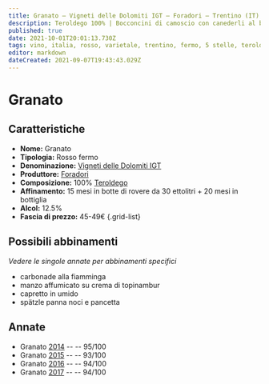 ```yaml
---
title: Granato – Vigneti delle Dolomiti IGT – Foradori – Trentino (IT) – 45-49€ – 5★
description: Teroldego 100% | Bocconcini di camoscio con canederli al burro – Costatine di capriolo alle prugne – Bocconcini di manzo alle spezie – Cappello del prete con bacche di ginepro e alloro
published: true
date: 2021-10-01T20:01:13.730Z
tags: vino, italia, rosso, varietale, trentino, fermo, 5 stelle, teroldego, bocconcini di camoscio con canederli al burro, costatine di capriolo alle prugne, bocconcini di manzo alle spezie, cappello del prete con bacche di ginepro e alloro, 45-49€
editor: markdown
dateCreated: 2021-09-07T19:43:43.029Z
---
```


# Granato

## Caratteristiche
- **Nome:** Granato 
- **Tipologia:** Rosso fermo
- **Denominazione:** [Vigneti delle Dolomiti IGT](/denominazioni/Italia/Trentino/IGT/Vigneti-delle-Dolomiti)
- **Produttore:** [Foradori](/produttori/Italia/Trentino/Foradori) 
- **Composizione:** 100% [Teroldego](/vitigni/Italia/bacca-nera/teroldego)
- **Affinamento:** 15 mesi in botte di rovere da 30 ettolitri + 20 mesi in bottiglia 
- **Alcol:** 12.5%
- **Fascia di prezzo:** 45-49€
{.grid-list}




## Possibili abbinamenti
*Vedere le singole annate per abbinamenti specifici*

- carbonade alla fiamminga
- manzo affumicato su crema di topinambur
- capretto in umido
- spätzle panna noci e pancetta

## Annate
- Granato [2014](vini/Italia/Trentino/Foradori/Granato/2014) -- <span class="star-5"></span> -- 95/100
- Granato [2015](vini/Italia/Trentino/Foradori/Granato/2015) -- <span class="star-5"></span> -- 93/100 
- Granato [2016](vini/Italia/Trentino/Foradori/Granato/2016) -- <span class="star-5"></span> -- 94/100
- Granato [2017](vini/Italia/Trentino/Foradori/Granato/2017) -- <span class="star-5"></span> -- 94/100


